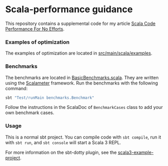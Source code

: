 # Scala-performance guidance 

This repository contains a supplemental code for my article [Scala Code Performance For No Efforts](https://hackernoon.com/how-to-optimize-scala-code-performance-with-almost-no-effort).

### Examples of optimization

The examples of optimization are located in [src/main/scala/examples](src/main/scala/examples).

### Benchmarks

The benchmarks are located in [BasicBenchmarks.scala](src/test/scala/benchmarks/BasicBenchmarks.scala). 
They are written using the [Scalameter](https://github.com/scalameter/scalameter) framework.
Run the benchmarks with the following command:

```bash
sbt "Test/runMain benchmarks.Benchmark"
```

Follow the instructions in the ScalaDoc of `BenchmarkCases` class to add your own benchmark cases.

### Usage

This is a normal sbt project. You can compile code with `sbt compile`, run it with `sbt
run`, and `sbt console` will start a Scala 3 REPL.

For more information on the sbt-dotty plugin, see the
[scala3-example-project](https://github.com/scala/scala3-example-project/blob/main/README.md).
